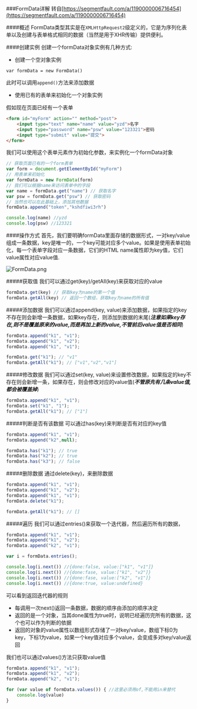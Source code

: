 ###FormData详解
转自[https://segmentfault.com/a/1190000006716454](https://segmentfault.com/a/1190000006716454)

####概述
FormData类型其实是在`XMLHttpRequest2`级定义的，它是为序列化表单以及创建与表单格式相同的数据（当然是用于XHR传输）提供便利。

####创建实例
创建一个formData对象实例有几种方式:

- 创建一个空对象实例

`var formData = new FormData()`

此时可以调用`append()`方法来添加数据

- 使用已有的表单来初始化一个对象实例

假如现在页面已经有一个表单

```html
<form id="myForm" action="" method="post">
    <input type="text" name="name" value="yzd">名字
    <input type="password" name="psw" value="123321">密码
    <input type="submit" value="提交">
</form>
```

我们可以使用这个表单元素作为初始化参数，来实例化一个formData对象

```javascript
// 获取页面已有的一个form表单
var form = document.getElementById("myForm")
// 用表单来初始化
var formData = new FormData(form)
// 我们可以根据name来访问表单中的字段
var name = formData.get("name") // 获取名字
var psw = formData.get("psw") // 获取密码
// 当然也可以在此基础上，添加其他数据
formData.append("token","kshdfiwi3rh")

console.log(name) //yzd
console.log(psw) //123321
```

####操作方式
首先，我们要明确formData里面存储的数据形式，一对key/value组成一条数据，key是唯一的，一个key可能对应多个value。如果是使用表单初始化，每一个表单字段对应一条数据，它们的HTML name属性即为key值，它们value属性对应value值.

![FormData.png](img/FormData.png)

#####获取值
我们可以通过get(key)/getAll(key)来获取对应的value

```javascript
formData.get(key) // 获取key为name的第一个值
formData.getAll(key) // 返回一个数组，获取key为name的所有值
```

#####添加数据
我们可以通过append(key, value)来添加数据，如果指定的key不存在则会新增一条数据，如果key存在，则添加到数据的末尾(**_注意如果key存在,则不是覆盖原来的value,而是再加上新的value,不管前后value值是否相同_**)

```javascript
formData.append("k1", "v1");
formData.append("k1", "v2");
formData.append("k1", "v1");

formData.get("k1"); // "v1"
formData.getAll("k1"); // ["v1","v2","v1"]
```

#####修改数据
我们可以通过set(key, value)来设置修改数据，如果指定的key不存在则会新增一条，如果存在，则会修改对应的value值(**_不管原先有几条value值,都会被覆盖掉_**)

```javascript
formData.append("k1", "v1");
formData.set("k1", "1");
formData.getAll("k1"); // ["1"]
```

#####判断是否有该数据
可以通过has(key)来判断是否有对应的key值

```javascript
formData.append("k1", "v1");
formData.append("k2",null);

formData.has("k1"); // true
formData.has("k2"); // true
formData.has("k3"); // false
```

#####删除数据
通过delete(key)，来删除数据

```javascript
formData.append("k1", "v1");
formData.append("k1", "v2");
formData.append("k1", "v1");
formData.delete("k1");

formData.getAll("k1"); // []
```

#####遍历
我们可以通过entries()来获取一个迭代器，然后遍历所有的数据，

```javascript
formData.append("k1", "v1");
formData.append("k1", "v2");
formData.append("k2", "v1");

var i = formData.entries();

console.log(i.next()) //{done:false, value:["k1", "v1"]}
console.log(i.next()) //{done:fase, value:["k1", "v2"]}
console.log(i.next()) //{done:fase, value:["k2", "v1"]}
console.log(i.next()) //{done:true, value:undefined}
```

可以看到返回迭代器的规则

- 每调用一次next()返回一条数据，数据的顺序由添加的顺序决定
- 返回的是一个对象，当其done属性为true时，说明已经遍历完所有的数据，这个也可以作为判断的依据
- 返回的对象的value属性以数组形式存储了一对key/value，数组下标0为key，下标1为value，如果一个key值对应多个value，会变成多对key/value返回

我们也可以通过values()方法只获取value值

```javascript
formData.append("k1", "v1");
formData.append("k1", "v2");
formData.append("k2", "v1");

for (var value of formData.values()) { //这里必须用of,不能用in来替代
    console.log(value)
}
```

